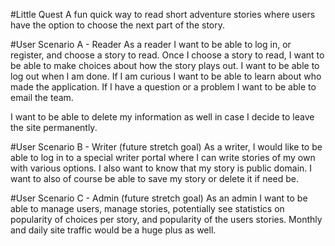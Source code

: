 #Little Quest
A fun quick way to read short adventure stories where users have the option to choose the next part of the story.

#User Scenario A - Reader
As a reader I want to be able to log in, or register, and choose a story to read. 
Once I choose a story to read, I want to be able to make choices about how the story plays out. 
I want to be able to log out when I am done. If I am curious I want to be able to learn about who made the application. 
If I have a question or a problem I want to be able to email the team.

I want to be able to delete my information as well in case I decide to leave the site permanently.

#User Scenario B - Writer (future stretch goal)
As a writer, I would like to be able to log in to a special writer portal where I can write stories
of my own with various options. I also want to know that my story is public domain. I want to also of course
be able to save my story or delete it if need be.

#User Scenario C - Admin (future stretch goal)
As an admin I want to be able to manage users, manage stories, potentially see 
statistics on popularity of choices per story, and popularity of the users stories.
Monthly and daily site traffic would be a huge plus as well.